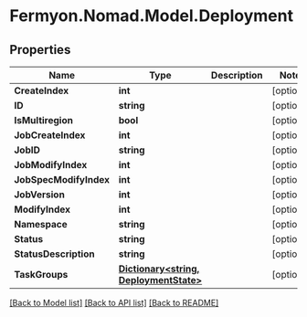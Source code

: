 # Fermyon.Nomad.Model.Deployment

## Properties

Name | Type | Description | Notes
------------ | ------------- | ------------- | -------------
**CreateIndex** | **int** |  | [optional] 
**ID** | **string** |  | [optional] 
**IsMultiregion** | **bool** |  | [optional] 
**JobCreateIndex** | **int** |  | [optional] 
**JobID** | **string** |  | [optional] 
**JobModifyIndex** | **int** |  | [optional] 
**JobSpecModifyIndex** | **int** |  | [optional] 
**JobVersion** | **int** |  | [optional] 
**ModifyIndex** | **int** |  | [optional] 
**Namespace** | **string** |  | [optional] 
**Status** | **string** |  | [optional] 
**StatusDescription** | **string** |  | [optional] 
**TaskGroups** | [**Dictionary&lt;string, DeploymentState&gt;**](DeploymentState.md) |  | [optional] 

[[Back to Model list]](../README.md#documentation-for-models) [[Back to API list]](../README.md#documentation-for-api-endpoints) [[Back to README]](../README.md)

